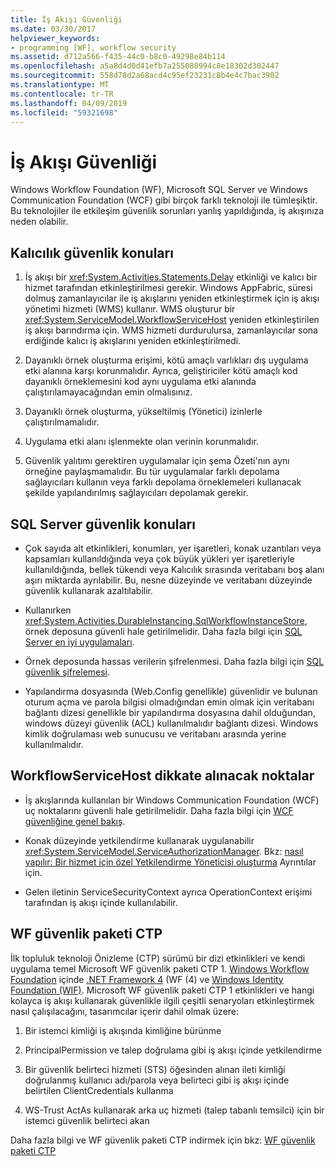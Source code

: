 ```yaml
---
title: İş Akışı Güvenliği
ms.date: 03/30/2017
helpviewer_keywords:
- programming [WF], workflow security
ms.assetid: d712a566-f435-44c0-b8c0-49298e84b114
ms.openlocfilehash: a5a8d4d0d41efb7a255080994c8e18302d302447
ms.sourcegitcommit: 558d78d2a68acd4c95ef23231c8b4e4c7bac3902
ms.translationtype: MT
ms.contentlocale: tr-TR
ms.lasthandoff: 04/09/2019
ms.locfileid: "59321698"
---
```

# <a name="workflow-security"></a>İş Akışı Güvenliği
Windows Workflow Foundation (WF), Microsoft SQL Server ve Windows Communication Foundation (WCF) gibi birçok farklı teknoloji ile tümleşiktir. Bu teknolojiler ile etkileşim güvenlik sorunları yanlış yapıldığında, iş akışınıza neden olabilir.

## <a name="persistence-security-concerns"></a>Kalıcılık güvenlik konuları

1. İş akışı bir <xref:System.Activities.Statements.Delay> etkinliği ve kalıcı bir hizmet tarafından etkinleştirilmesi gerekir. Windows AppFabric, süresi dolmuş zamanlayıcılar ile iş akışlarını yeniden etkinleştirmek için iş akışı yönetimi hizmeti (WMS) kullanır. WMS oluşturur bir <xref:System.ServiceModel.WorkflowServiceHost> yeniden etkinleştirilen iş akışı barındırma için. WMS hizmeti durdurulursa, zamanlayıcılar sona erdiğinde kalıcı iş akışlarını yeniden etkinleştirilmedi.

2. Dayanıklı örnek oluşturma erişimi, kötü amaçlı varlıkları dış uygulama etki alanına karşı korunmalıdır. Ayrıca, geliştiriciler kötü amaçlı kod dayanıklı örneklemesini kod aynı uygulama etki alanında çalıştırılamayacağından emin olmalısınız.

3. Dayanıklı örnek oluşturma, yükseltilmiş (Yönetici) izinlerle çalıştırılmamalıdır.

4. Uygulama etki alanı işlenmekte olan verinin korunmalıdır.

5. Güvenlik yalıtımı gerektiren uygulamalar için şema Özeti'nın aynı örneğine paylaşmamalıdır. Bu tür uygulamalar farklı depolama sağlayıcıları kullanın veya farklı depolama örneklemeleri kullanacak şekilde yapılandırılmış sağlayıcıları depolamak gerekir.

## <a name="sql-server-security-concerns"></a>SQL Server güvenlik konuları

-   Çok sayıda alt etkinlikleri, konumları, yer işaretleri, konak uzantıları veya kapsamları kullanıldığında veya çok büyük yükleri yer işaretleriyle kullanıldığında, bellek tükendi veya Kalıcılık sırasında veritabanı boş alanı aşırı miktarda ayrılabilir. Bu, nesne düzeyinde ve veritabanı düzeyinde güvenlik kullanarak azaltılabilir.

-   Kullanırken <xref:System.Activities.DurableInstancing.SqlWorkflowInstanceStore>, örnek deposuna güvenli hale getirilmelidir. Daha fazla bilgi için [SQL Server en iyi uygulamaları](https://go.microsoft.com/fwlink/?LinkId=164972).

-   Örnek deposunda hassas verilerin şifrelenmesi. Daha fazla bilgi için [SQL güvenlik şifrelemesi](https://go.microsoft.com/fwlink/?LinkId=164976).

-   Yapılandırma dosyasında (Web.Config genellikle) güvenlidir ve bulunan oturum açma ve parola bilgisi olmadığından emin olmak için veritabanı bağlantı dizesi genellikle bir yapılandırma dosyasına dahil olduğundan, windows düzeyi güvenlik (ACL) kullanılmalıdır bağlantı dizesi. Windows kimlik doğrulaması web sunucusu ve veritabanı arasında yerine kullanılmalıdır.

## <a name="considerations-for-workflowservicehost"></a>WorkflowServiceHost dikkate alınacak noktalar

-   İş akışlarında kullanılan bir Windows Communication Foundation (WCF) uç noktalarını güvenli hale getirilmelidir. Daha fazla bilgi için [WCF güvenliğine genel bakış](https://go.microsoft.com/fwlink/?LinkID=164975).

-   Konak düzeyinde yetkilendirme kullanarak uygulanabilir <xref:System.ServiceModel.ServiceAuthorizationManager>. Bkz: [nasıl yapılır: Bir hizmet için özel Yetkilendirme Yöneticisi oluşturma](https://go.microsoft.com/fwlink/?LinkId=192228) Ayrıntılar için.

-   Gelen iletinin ServiceSecurityContext ayrıca OperationContext erişimi tarafından iş akışı içinde kullanılabilir.

## <a name="wf-security-pack-ctp"></a>WF güvenlik paketi CTP
 İlk topluluk teknoloji Önizleme (CTP) sürümü bir dizi etkinlikleri ve kendi uygulama temel Microsoft WF güvenlik paketi CTP 1. [Windows Workflow Foundation](index.md) içinde [.NET Framework 4](https://docs.microsoft.com/previous-versions/dotnet/netframework-4.0/w0x726c2(v=vs.100)) (WF (4) ve [Windows Identity Foundation (WIF)](../security/index.md).  Microsoft WF güvenlik paketi CTP 1 etkinlikleri ve hangi kolayca iş akışı kullanarak güvenlikle ilgili çeşitli senaryoları etkinleştirmek nasıl çalışılacağını, tasarımcılar içerir dahil olmak üzere:

1. Bir istemci kimliği iş akışında kimliğine bürünme

2. PrincipalPermission ve talep doğrulama gibi iş akışı içinde yetkilendirme

3. Bir güvenlik belirteci hizmeti (STS) öğesinden alınan ileti kimliği doğrulanmış kullanıcı adı/parola veya belirteci gibi iş akışı içinde belirtilen ClientCredentials kullanma

4. WS-Trust ActAs kullanarak arka uç hizmeti (talep tabanlı temsilci) için bir istemci güvenlik belirteci akan

Daha fazla bilgi ve WF güvenlik paketi CTP indirmek için bkz: [WF güvenlik paketi CTP](https://archive.codeplex.com/?p=wf)